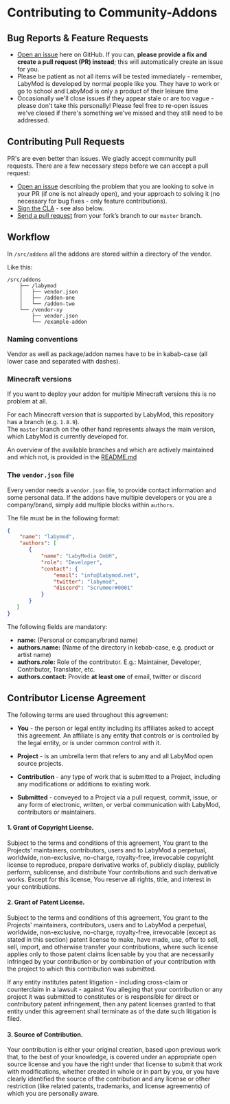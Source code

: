 # Contributing to Community-Addons

## Bug Reports & Feature Requests

* [Open an issue](https://github.com/labymod/addons/issues) here on GitHub. 
If you can, **please provide a fix and create a pull request (PR) instead**; this will automatically create an issue for you. 
* Please be patient as not all items will be tested immediately - remember, LabyMod is developed by normal people like you. They have to work or go to school and LabyMod is only a product of their leisure time
* Occasionally we'll close issues if they appear stale or are too vague - please don't take this personally! 
Please feel free to re-open issues we've closed if there's something we've missed and they still need to be addressed.

## Contributing Pull Requests
PR's are even better than issues. 
We gladly accept community pull requests. 
There are a few necessary steps before we can accept a pull request:

* [Open an issue](https://github.com/labymod/addons/issues) describing the problem that you are looking to solve in 
your PR (if one is not already open), and your approach to solving it (no necessary for bug fixes - only feature contributions). 
* [Sign the CLA](https://cla-assistant.io/labymod/addons) - see also below.
* [Send a pull request](https://help.github.com/articles/using-pull-requests/) from your fork’s branch to our `master` branch.

## Workflow
In `/src/addons` all the addons are stored within a directory of the vendor.

Like this:
```
/src/addons
    ├── /labymod
    │   ├── vendor.json
    │   ├── /addon-one
    │   └── /addon-two
    └── /vendor-xy
        ├── vendor.json
        └── /example-addon
```

### Naming conventions
Vendor as well as package/addon names have to be in kabab-case (all lower case and separated with dashes).

### Minecraft versions
If you want to deploy your addon for multiple Minecraft versions this is no problem at all.

For each Minecraft version that is supported by LabyMod, this repository has a branch (e.g. `1.8.9`).<br>
The `master` branch on the other hand represents always the main version, which LabyMod is currently developed for.

An overview of the available branches and which are actively maintained and which not, is provided in the [README.md](./README.md)

### The `vendor.json` file
Every vendor needs a `vendor.json` file, to provide contact information and some personal data.
If the addons have multiple developers or you are a company/brand, simply add multiple blocks within `authors`.

The file must be in the following format:
```json
{
    "name": "labymod",
    "authors": [
       {
           "name": "LabyMedia GmbH",
           "role": "Developer",
           "contact": {
               "email": "info@labymod.net",
               "twitter": "labymod",
               "discord": "Scrummer#0001"
           }
       }
   ]
}
```
The following fields are mandatory:
* **name:** (Personal or company/brand name)
* **authors.name:** (Name of the directory in kebab-case, e.g. product or artist name)
* **authors.role:** Role of the contributor. E.g.: Maintainer, Developer, Contributor, Translator, etc.
* **authors.contact:** Provide **at least one** of email, twitter or discord

## Contributor License Agreement
The following terms are used throughout this agreement:

* **You** - the person or legal entity including its affiliates asked to accept this agreement. An affiliate is any 
entity that controls or is controlled by the legal entity, or is under common control with it.

* **Project** - is an umbrella term that refers to any and all LabyMod open source projects.

* **Contribution** - any type of work that is submitted to a Project, including any modifications or additions to 
existing work.

* **Submitted** - conveyed to a Project via a pull request, commit, issue, or any form of electronic, written, or 
verbal communication with LabyMod, contributors or maintainers.

#### 1. Grant of Copyright License.
Subject to the terms and conditions of this agreement, You grant to the Projects’ maintainers, contributors, users and 
to LabyMod a perpetual, worldwide, non-exclusive, no-charge, royalty-free, irrevocable copyright license to reproduce, 
prepare derivative works of, publicly display, publicly perform, sublicense, and distribute Your contributions and such 
derivative works. Except for this license, You reserve all rights, title, and interest in your contributions.

#### 2. Grant of Patent License.
Subject to the terms and conditions of this agreement, You grant to the Projects’ maintainers, contributors, users and 
to LabyMod a perpetual, worldwide, non-exclusive, no-charge, royalty-free, irrevocable (except as stated in this section) 
patent license to make, have made, use, offer to sell, sell, import, and otherwise transfer your contributions, where 
such license applies only to those patent claims licensable by you that are necessarily infringed by your contribution 
or by combination of your contribution with the project to which this contribution was submitted. 

If any entity institutes patent litigation - including cross-claim or counterclaim in a lawsuit - against You alleging 
that your contribution or any project it was submitted to constitutes or is responsible for direct or contributory 
patent infringement, then any patent licenses granted to that entity under this agreement shall terminate as of the 
date such litigation is filed.

#### 3. Source of Contribution.
Your contribution is either your original creation, based upon previous work that, to the best of your knowledge, is 
covered under an appropriate open source license and you have the right under that license to submit that work with 
modifications, whether created in whole or in part by you, or you have clearly identified the source of the contribution 
and any license or other restriction (like related patents, trademarks, and license agreements) of which you are 
personally aware.
